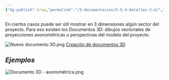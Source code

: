 ```yaml
---
{"dg-publish":true,"permalink":"/5-documentacion/5-5-4-detalles-3-d/","created":"2024-12-27T14:42:47.760-03:00","updated":"2025-01-28T19:23:02.755-03:00"}
---
```


En ciertos casos puede ser útil mostrar en 3 dimensiones algún sector del proyecto. Para eso existen los Documentos 3D: dibujos vectoriales de proyecciones axonométricas o perspectivas del modelo del proyecto.

![Nuevo documento 3D.png](/img/user/1000.%20Assets/1000.%20Im%C3%A1genes/Nuevo%20documento%203D.png)
[Creación de documentos 3D](https://help.graphisoft.com/AC/28/SPA/_AC28_Help/050_ViewsVB/050_ViewsVB-60.htm#XREF_52044_Create_a_3D)

## *Ejemplos*

![Documento 3D - axonométrica.png](/img/user/1000.%20Assets/1000.%20Im%C3%A1genes/Documento%203D%20-%20axonom%C3%A9trica.png)